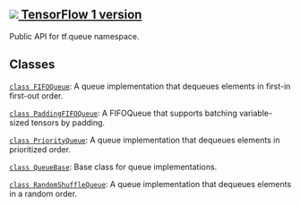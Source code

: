 [ ![](https://tensorflow.google.cn/images/tf_logo_32px.png) TensorFlow 1
version](/versions/r1.15/api_docs/python/tf/queue)  
---  
  
Public API for tf.queue namespace.

## Classes

[`class
FIFOQueue`](https://tensorflow.google.cn/api_docs/python/tf/queue/FIFOQueue):
A queue implementation that dequeues elements in first-in first-out order.

[`class
PaddingFIFOQueue`](https://tensorflow.google.cn/api_docs/python/tf/queue/PaddingFIFOQueue):
A FIFOQueue that supports batching variable-sized tensors by padding.

[`class
PriorityQueue`](https://tensorflow.google.cn/api_docs/python/tf/queue/PriorityQueue):
A queue implementation that dequeues elements in prioritized order.

[`class
QueueBase`](https://tensorflow.google.cn/api_docs/python/tf/queue/QueueBase):
Base class for queue implementations.

[`class
RandomShuffleQueue`](https://tensorflow.google.cn/api_docs/python/tf/queue/RandomShuffleQueue):
A queue implementation that dequeues elements in a random order.

